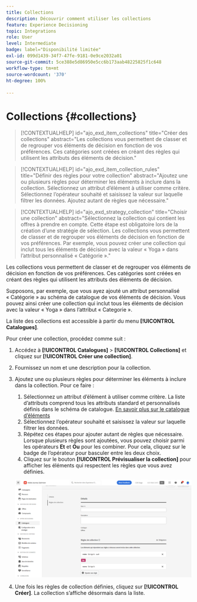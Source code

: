 ```yaml
---
title: Collections
description: Découvrir comment utiliser les collections
feature: Experience Decisioning
topic: Integrations
role: User
level: Intermediate
badge: label="Disponibilité limitée"
exl-id: 099d1439-34f7-47fe-9181-0e9ce2032a01
source-git-commit: 5ce388e5d86950e5cc6b173aab48225825f1c648
workflow-type: tm+mt
source-wordcount: '370'
ht-degree: 100%

---
```


# Collections {#collections}

>[!CONTEXTUALHELP]
>id="ajo_exd_item_collections"
>title="Créer des collections"
>abstract="Les collections vous permettent de classer et de regrouper vos éléments de décision en fonction de vos préférences. Ces catégories sont créées en créant des règles qui utilisent les attributs des éléments de décision."

>[!CONTEXTUALHELP]
>id="ajo_exd_item_collection_rules"
>title="Définir des règles pour votre collection"
>abstract="Ajoutez une ou plusieurs règles pour déterminer les éléments à inclure dans la collection. Sélectionnez un attribut d’élément à utiliser comme critère. Sélectionnez l’opérateur souhaité et saisissez la valeur sur laquelle filtrer les données. Ajoutez autant de règles que nécessaire."

>[!CONTEXTUALHELP]
>id="ajo_exd_strategy_collection"
>title="Choisir une collection"
>abstract="Sélectionnez la collection qui contient les offres à prendre en compte. Cette étape est obligatoire lors de la création d’une stratégie de sélection. Les collections vous permettent de classer et de regrouper vos éléments de décision en fonction de vos préférences. Par exemple, vous pouvez créer une collection qui inclut tous les éléments de décision avec la valeur « Yoga » dans l’attribut personnalisé « Catégorie »."

Les collections vous permettent de classer et de regrouper vos éléments de décision en fonction de vos préférences. Ces catégories sont créées en créant des règles qui utilisent les attributs des éléments de décision.

Supposons, par exemple, que vous ayez ajouté un attribut personnalisé « Catégorie » au schéma de catalogue de vos éléments de décision. Vous pouvez ainsi créer une collection qui inclut tous les éléments de décision avec la valeur « Yoga » dans l’attribut « Categorie ».

La liste des collections est accessible à partir du menu **[!UICONTROL Catalogues]**.

Pour créer une collection, procédez comme suit :

1. Accédez à **[!UICONTROL Catalogues]** > **[!UICONTROL Collections]** et cliquez sur **[!UICONTROL Créer une collection]**.
1. Fournissez un nom et une description pour la collection.
1. Ajoutez une ou plusieurs règles pour déterminer les éléments à inclure dans la collection. Pour ce faire :

   1. Sélectionnez un attribut d’élément à utiliser comme critère. La liste d’attributs comprend tous les attributs standard et personnalisés définis dans le schéma de catalogue. [En savoir plus sur le catalogue d’éléments](catalogs.md)
   1. Sélectionnez l’opérateur souhaité et saisissez la valeur sur laquelle filtrer les données.
   1. Répétez ces étapes pour ajouter autant de règles que nécessaire. Lorsque plusieurs règles sont ajoutées, vous pouvez choisir parmi les opérateurs **Et** et **Ou** pour les combiner. Pour cela, cliquez sur le badge de l’opérateur pour basculer entre les deux choix.
   1. Cliquez sur le bouton **[!UICONTROL Prévisualiser la collection]** pour afficher les éléments qui respectent les règles que vous avez définies.

   ![](assets/collection-create.png)

1. Une fois les règles de collection définies, cliquez sur **[!UICONTROL Créer]**. La collection s’affiche désormais dans la liste.
